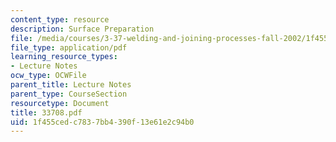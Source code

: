 ```yaml
---
content_type: resource
description: Surface Preparation
file: /media/courses/3-37-welding-and-joining-processes-fall-2002/1f455cedc7837bb4390f13e61e2c94b0_33708.pdf
file_type: application/pdf
learning_resource_types:
- Lecture Notes
ocw_type: OCWFile
parent_title: Lecture Notes
parent_type: CourseSection
resourcetype: Document
title: 33708.pdf
uid: 1f455ced-c783-7bb4-390f-13e61e2c94b0
---
```

